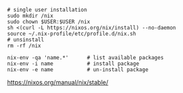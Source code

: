 
```shell
# single user installation
sudo mkdir /nix
sudo chown $USER:$USER /nix
sh <(curl -L https://nixos.org/nix/install) --no-daemon
source ~/.nix-profile/etc/profile.d/nix.sh
# unsinstall
rm -rf /nix
```

```shell
nix-env -qa 'name.*'      # list available packages
nix-env -i name           # install package
nix-env -e name           # un-install package
```


<https://nixos.org/manual/nix/stable/>
